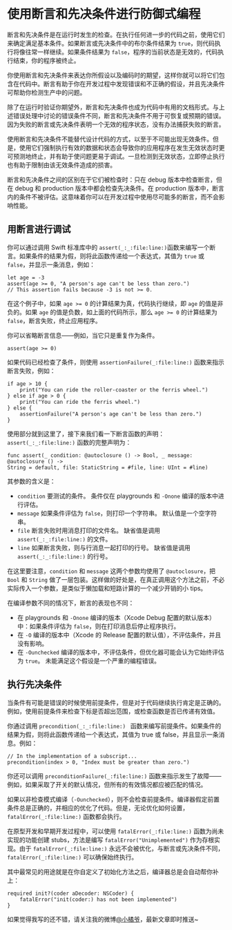# 使用断言和先决条件进行防御式编程
断言和先决条件是在运行时发生的检查。在执行任何进一步的代码之前，使用它们来确定满足基本条件。如果断言或先决条件中的布尔条件结果为 `true`，则代码执行将像往常一样继续。如果条件结果为 `false`，程序的当前状态是无效的，代码执行结束，你的程序被终止。

你使用断言和先决条件来表达你所假设以及编码时的期望，这样你就可以将它们包含在代码中。断言有助于你在开发过程中发现错误和不正确的假设，并且先决条件可帮助你检测生产中的问题。

除了在运行时验证你期望外，断言和先决条件也成为代码中有用的文档形式。与上述错误处理中讨论的错误条件不同，断言和先决条件不用于可恢复或预期的错误。因为失败的断言或先决条件表明一个无效的程序状态，没有办法捕获失败的断言。

使用断言和先决条件不能替代设计代码的方式，以至于不可能出现无效条件。但是，使用它们强制执行有效的数据和状态会导致你的应用程序在发生无效状态时更可预测地终止，并有助于使问题更易于调试。一旦检测到无效状态，立即停止执行也有助于限制由该无效条件造成的损害。

断言和先决条件之间的区别在于它们被检查时：只在 debug 版本中检查断言，但在 debug 和 production 版本中都会检查先决条件。在 production 版本中，断言内的条件不被评估。这意味着你可以在开发过程中使用尽可能多的断言，而不会影响性能。
## 用断言进行调试
你可以通过调用 Swift 标准库中的 `assert(_:_:file:line:)`函数来编写一个断言。如果条件的结果为假，则将此函数传递给一个表达式，其值为 `true` 或 `false`，并显示一条消息，例如：
```
let age = -3
assert(age >= 0, "A person's age can't be less than zero.")
// This assertion fails because -3 is not >= 0.
```
在这个例子中，如果 `age >= 0` 的计算结果为真，代码执行继续，即 `age` 的值是非负的。如果 `age` 的值是负数，如上面的代码所示，那么 `age >= 0` 的计算结果为 `false`，断言失败，终止应用程序。

你可以省略断言信息——例如，当它只是重复作为条件。
```
assert(age >= 0)
```
如果代码已经检查了条件，则使用 `assertionFailure(_:file:line:)` 函数来指示断言失败，例如：
```
if age > 10 {
    print("You can ride the roller-coaster or the ferris wheel.")
} else if age > 0 {
    print("You can ride the ferris wheel.")
} else {
    assertionFailure("A person's age can't be less than zero.")
}
```
使用部分就到这里了，接下来我们看一下断言函数的声明：
`assert(_:_:file:line:)` 函数的完整声明为：
```
func assert(_ condition: @autoclosure () -> Bool, _ message: @autoclosure () -> String = default, file: StaticString = #file, line: UInt = #line)
```
其参数的含义是：
- `condition`
要测试的条件。 条件仅在  playgrounds 和 `-Onone` 编译的版本中进行评估。
- `message`
如果条件评估为 `false`，则打印一个字符串。 默认值是一个空字符串。
- `file`
断言失败时用消息打印的文件名。 缺省值是调用 `assert(_:_:file:line:)` 的文件。
- `line`
如果断言失败，则与行消息一起打印的行号。 缺省值是调用 `assert(_:_:file:line:)` 的行号。

在这里要注意，`condition` 和 `message` 这两个参数均使用了 `@autoclosure`，把 `Bool` 和 `String` 做了一层包装。这样做的好处是，在真正调用这个方法之前，不必实际传入一个参数，是类似于懒加载和短路计算的一个减少开销的小 tips。

在编译参数不同的情况下，断言的表现也不同：
- 在 playgrounds 和 `-Onone` 编译的版本（Xcode Debug 配置的默认版本）中：如果条件评估为 `false`，则在打印消息后停止程序执行。
- 在 `-O` 编译的版本中（Xcode 的 Release 配置的默认值），不评估条件，并且没有影响。
- 在 `-Ounchecked` 编译的版本中，不评估条件，但优化器可能会认为它始终评估为 `true`。 未能满足这个假设是一个严重的编程错误。
## 执行先决条件
当条件有可能是错误的时候使用前提条件，但是对于代码继续执行肯定是正确的。例如，使用前提条件来检查下标是否超出范围，或检查函数是否已传递有效值。

你通过调用 `precondition(_:_:file:line:) ` 函数来编写前提条件。如果条件的结果为假，则将此函数传递给一个表达式，其值为 true 或 false，并且显示一条消息。例如：
```
// In the implementation of a subscript...
precondition(index > 0, "Index must be greater than zero.")
```
你还可以调用 `preconditionFailure(_:file:line:)` 函数来指示发生了故障——例如，如果采取了开关的默认情况，但所有的有效情况都应被匹配的情况。

如果以非检查模式编译（`-Ounchecked`），则不会检查前提条件。编译器假定前置条件总是正确的，并相应的优化了代码。但是，无论优化如何设置，`fatalError(_:file:line:)` 函数都会执行。

在原型开发和早期开发过程中，可以使用 `fatalError(_:file:line:)` 函数为尚未实现的功能创建 stubs，方法是编写 `fatalError("Unimplemented")` 作为存根实现。由于 `fatalError(_:file:line:)` 永远不会被优化，与断言或先决条件不同，`fatalError(_:file:line:)` 可以确保始终执行。

其中最常见的用途就是在你自定义了初始化方法之后，编译器总是会自动帮你补上：
```
required init?(coder aDecoder: NSCoder) {
    fatalError("init(coder:) has not been implemented")
}
```
如果觉得我写的还不错，请关注我的微博[@小橘爷](http://weibo.com/yanghaoyu0225)，最新文章即时推送~